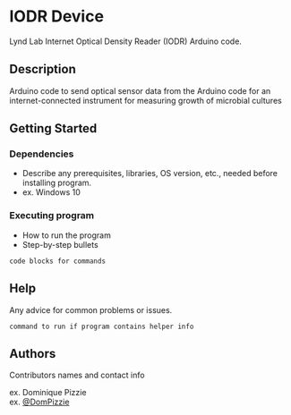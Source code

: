 # IODR Device

Lynd Lab Internet Optical Density Reader (IODR) Arduino code.

## Description


Arduino code to send optical sensor data from the 
Arduino code for an internet-connected instrument for measuring growth of microbial cultures

## Getting Started

### Dependencies

* Describe any prerequisites, libraries, OS version, etc., needed before installing program.
* ex. Windows 10

### Executing program

* How to run the program
* Step-by-step bullets
```
code blocks for commands
```

## Help

Any advice for common problems or issues.
```
command to run if program contains helper info
```

## Authors

Contributors names and contact info

ex. Dominique Pizzie  
ex. [@DomPizzie](https://twitter.com/dompizzie)

